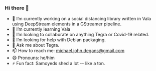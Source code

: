 ### Hi there 👋

- 🔭 I’m currently working on a social distancing library written in Vala using DeepStream elements in a GStreamer pipeline.
- 🌱 I’m currently learning Vala
- 👯 I’m looking to collaborate on anything Tegra or Covid-19 related.
- 🤔 I’m looking for help with Debian packaging.
- 💬 Ask me about Tegra.
- 📫 How to reach me: michael.john.degans@gmail.com
- 😄 Pronouns: he/him
- ⚡ Fun fact: Samoyeds shed a lot -- like a ton.
